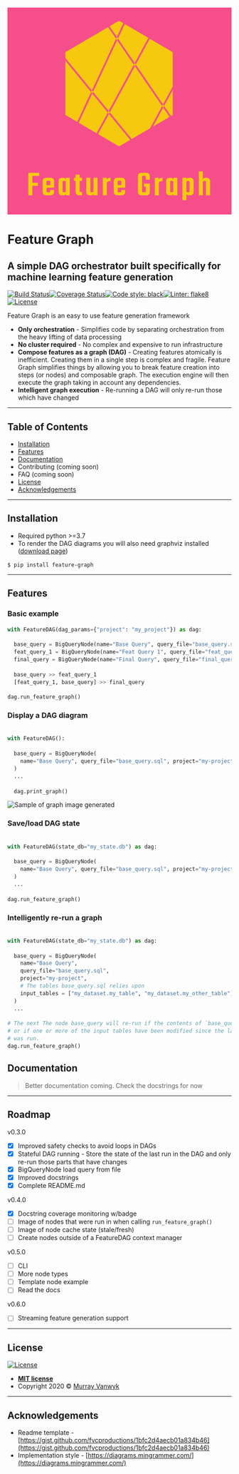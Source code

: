 <h1 align="center" style="background-color:#f64e8b;">
  <a href="https://storage.googleapis.com/feature_graph_static_content/logo.png"><img src="./logo.png" title="Feature Graph" alt="Feature Graph"></a>
</h1>

# Feature Graph

## A simple DAG orchestrator built specifically for machine learning feature generation

[![Build Status](https://travis-ci.org/mvanwyk/feature_graph.svg?branch=master)](https://travis-ci.org/mvanwyk/feature_graph)[![Coverage Status](https://coveralls.io/repos/github/mvanwyk/feature_graph/badge.svg?branch=master)](https://coveralls.io/github/mvanwyk/feature_graph?branch=master)[![Code style: black](https://img.shields.io/badge/code%20style-black-000000.svg)](https://github.com/psf/black)[![Linter: flake8](https://img.shields.io/badge/linter-flake8-yellow)](https://gitlab.com/pycqa/flake8)[![License](http://img.shields.io/:license-mit-blue.svg?style=flat-square)](http://badges.mit-license.org)

Feature Graph is an easy to use feature generation framework

- **Only orchestration** - Simplifies code by separating orchestration from the heavy lifting of data processing
- **No cluster required** - No complex and expensive to run infrastructure
- **Compose features as a graph (DAG)** - Creating features atomically is inefficient. Creating them in a single step is complex and fragile. Feature Graph simplifies things by allowing you to break feature creation into steps (or nodes) and composable graph. The execution engine will then execute the graph taking in account any dependencies.
- **Intelligent graph execution** - Re-running a DAG will only re-run those which have changed

<!-- **Recordit**

![Recordit GIF](http://g.recordit.co/iLN6A0vSD8.gif) -->

<!-- ## Back story

- Orchestrator and processing infrastructure tightly coupled so complex to setup
- A lot of data pipelines tailored around flexibility for things like image processing but more business data is still in good old fashion databases
- Tried moving feature creation to pandas and pyspark but after countless hours of tuning and tinkering BigQuery was able to process the data much more quickly, at a lower cost and with a lot less code - the only problem is that SQL isn't the nicest language to build complex data pipelines with
- There are tools to do this but I wanted something simple and efficient
- Don't need heavy weight orchestrator when using managed services -->

---

## Table of Contents

- [Installation](#installation)
- [Features](#features)
- [Documentation](#documentation)
- Contributing (coming soon)
- FAQ (coming soon)
- [License](#license)
- [Acknowledgements](#acknowledgements)

---

## Installation

- Required python >=3.7
- To render the DAG diagrams you will also need graphviz installed ([download page](https://www.graphviz.org/download/))

```shell
$ pip install feature-graph
```

---

## Features

### Basic example

```python
with FeatureDAG(dag_params={"project": "my_project"}) as dag:

  base_query = BigQueryNode(name="Base Query", query_file="base_query.sql")
  feat_query_1 = BigQueryNode(name="Feat Query 1", query_file="feat_query_1.sql")
  final_query = BigQueryNode(name="Final Query", query_file="final_query.sql")

  base_query >> feat_query_1
  [feat_query_1, base_query] >> final_query

dag.run_feature_graph()
```

### Display a DAG diagram

```python

with FeatureDAG():

  base_query = BigQueryNode(
    name="Base Query", query_file="base_query.sql", project="my-project"
  )
  ...

  dag.print_graph()
```

![Sample of graph image generated](https://storage.googleapis.com/feature_graph_static_content/sample_graph.png)

### Save/load DAG state

```python

with FeatureDAG(state_db="my_state.db") as dag:

  base_query = BigQueryNode(
    name="Base Query", query_file="base_query.sql", project="my-project"
  )
  ...

dag.run_feature_graph()
```

### Intelligently re-run a graph

```python

with FeatureDAG(state_db="my_state.db") as dag:

  base_query = BigQueryNode(
    name="Base Query",
    query_file="base_query.sql",
    project="my-project",
    # The tables base_query.sql relies upon
    input_tables = ["my_dataset.my_table", "my_dataset.my_other_table"]
  )
  ...

# The next The node base_query will re-run if the contents of `base_query.sql` change
# or if one or more of the input tables have been modified since the last time the DAG
# was run.
dag.run_feature_graph()

```

## Documentation

> Better documentation coming. Check the docstrings for now

---

## Roadmap

v0.3.0

- [x] Improved safety checks to avoid loops in DAGs
- [x] Stateful DAG running - Store the state of the last run in the DAG and only re-run those parts that have changes
- [x] BigQueryNode load query from file
- [x] Improved docstrings
- [x] Complete README.md

v0.4.0

- [x] Docstring coverage monitoring w/badge
- [ ] Image of nodes that were run in when calling `run_feature_graph()`
- [ ] Image of node cache state (stale/fresh)
- [ ] Create nodes outside of a FeatureDAG context manager

v0.5.0

- [ ] CLI
- [ ] More node types
- [ ] Template node example
- [ ] Read the docs

v0.6.0

- [ ] Streaming feature generation support

---

## License

[![License](http://img.shields.io/:license-mit-blue.svg?style=flat-square)](http://badges.mit-license.org)

- **[MIT license](http://opensource.org/licenses/mit-license.php)**
- Copyright 2020 © [Murray Vanwyk](https://github.com/mvanwyk/)

---

## Acknowledgements

- Readme template - [https://gist.github.com/fvcproductions/1bfc2d4aecb01a834b46](https://gist.github.com/fvcproductions/1bfc2d4aecb01a834b46)
- Implementation style - [https://diagrams.mingrammer.com/](https://diagrams.mingrammer.com/)

